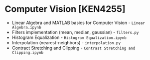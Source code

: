 # Computer Vision [KEN4255]

- Linear Algebra and MATLAB basics for Computer Vision - ```Linear Algebra.ipynb```
- Filters implementation (mean, median, gaussian) - ```filters.py```
- Histogram Equalization - ```Histogram Equalization.ipynb```
- Interpolation (nearest-neighbors) - ```interpolation.py```
- Contract Stretching and Clipping - ```Contrast Stretching and Clipping.ipynb```
